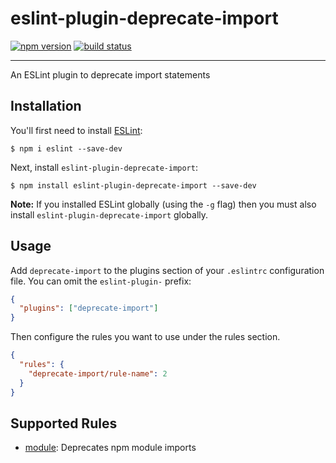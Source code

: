 # eslint-plugin-deprecate-import

[![npm version](https://badge.fury.io/js/eslint-plugin-deprecate-import.svg)](https://www.npmjs.com/package/eslint-plugin-deprecate-import)
[![build status](https://travis-ci.org/findmypast-oss/eslint-plugin-deprecate-import.svg?branch=master)](https://travis-ci.org/findmypast-oss/eslint-plugin-deprecate-import)

---

An ESLint plugin to deprecate import statements

## Installation

You'll first need to install [ESLint](http://eslint.org):

```
$ npm i eslint --save-dev
```

Next, install `eslint-plugin-deprecate-import`:

```
$ npm install eslint-plugin-deprecate-import --save-dev
```

**Note:** If you installed ESLint globally (using the `-g` flag) then you must also install `eslint-plugin-deprecate-import` globally.

## Usage

Add `deprecate-import` to the plugins section of your `.eslintrc` configuration file. You can omit the `eslint-plugin-` prefix:

```json
{
  "plugins": ["deprecate-import"]
}
```

Then configure the rules you want to use under the rules section.

```json
{
  "rules": {
    "deprecate-import/rule-name": 2
  }
}
```

## Supported Rules

* [module](./docs/rules/module.md): Deprecates npm module imports
